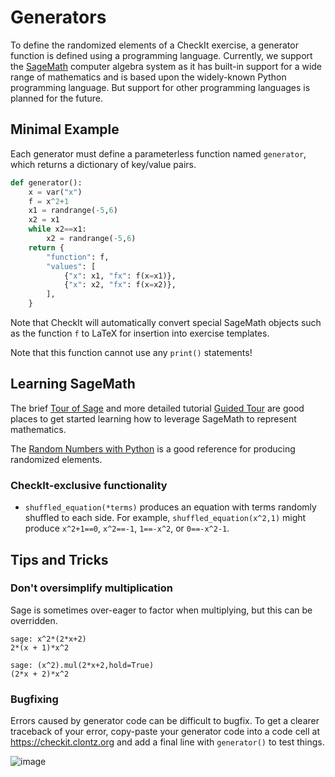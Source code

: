 # Generators

To define the randomized elements of a CheckIt exercise, a generator
function is defined using a programming language. Currently, we support
the [SageMath](https://www.sagemath.org/) computer algebra system
as it has built-in support for a wide range of mathematics and is
based upon the widely-known Python programming language. But support
for other programming languages is planned for the future.

## Minimal Example

Each generator must define a parameterless function named `generator`, which
returns a dictionary of key/value pairs.

```python
def generator():
    x = var("x")
    f = x^2+1
    x1 = randrange(-5,6)
    x2 = x1
    while x2==x1:
        x2 = randrange(-5,6)
    return {
        "function": f,
        "values": [
            {"x": x1, "fx": f(x=x1)},
            {"x": x2, "fx": f(x=x2)},
        ],
    }
```

Note that CheckIt will automatically convert special SageMath objects such as the
function `f` to LaTeX for insertion into exercise templates.

Note that this function cannot use any `print()` statements!

## Learning SageMath

The brief [Tour of Sage](https://doc.sagemath.org/html/en/a_tour_of_sage/index.html)
and more detailed tutorial [Guided Tour](https://doc.sagemath.org/html/en/tutorial/tour.html)
are good places to get started learning how to leverage SageMath to represent mathematics.

The [Random Numbers with Python](https://doc.sagemath.org/html/en/reference/misc/sage/misc/prandom.html)
is a good reference for producing randomized elements.

### CheckIt-exclusive functionality

- `shuffled_equation(*terms)` produces an equation with terms randomly shuffled to each side. For example,
  `shuffled_equation(x^2,1)` might produce `x^2+1==0`, `x^2==-1`, `1==-x^2`, or `0==-x^2-1`.

## Tips and Tricks

### Don't oversimplify multiplication

Sage is sometimes over-eager to factor when multiplying, but this can be overridden.

```
sage: x^2*(2*x+2)
2*(x + 1)*x^2
```

```
sage: (x^2).mul(2*x+2,hold=True)
(2*x + 2)*x^2
```

### Bugfixing

Errors caused by generator code can be difficult to bugfix. To get a clearer traceback of your error,
copy-paste your generator code into a code cell at <https://checkit.clontz.org> and add a final
line with `generator()` to test things.

![image](https://user-images.githubusercontent.com/1559632/126003922-c30686d5-93de-4a8f-bca7-4ef2ec7dcbb3.png)

